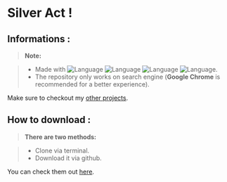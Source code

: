 
**Silver Act !**
========================

Informations :
-------------

> **Note:**

> - Made with ![Language](https://img.shields.io/badge/Language-HTML-e44b23.svg) ![Language](https://img.shields.io/badge/Language-CSS-563d7c.svg) ![Language](https://img.shields.io/badge/Language-Javascript-f1e05a.svg) ![Language](https://img.shields.io/badge/Language-Jquery-orange.svg).
> - The repository only works on search engine (**Google Chrome** is recommended for a better experience).


Make sure to checkout my [other projects][2].

How to download :
-------------
> **There are two methods:**

> - Clone via terminal.
> - Download it via github.

You can check them out [here][3]. 
	
  [2]: https://github.com/BrieucKyo?tab=repositories
  [3]: https://help.github.com/articles/cloning-a-repository/
  


